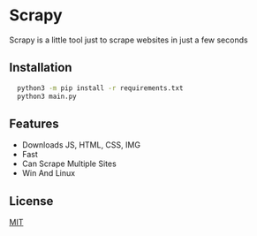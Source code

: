 
# Scrapy

Scrapy is a little tool just to scrape websites in just a few seconds
## Installation


```bash
  python3 -m pip install -r requirements.txt
  python3 main.py
```
    
## Features

- Downloads JS, HTML, CSS, IMG
- Fast
- Can Scrape Multiple Sites
- Win And Linux


## License

[MIT](https://choosealicense.com/licenses/mit/)

